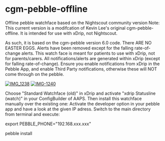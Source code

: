 # cgm-pebble-offline
Offline pebble watchface based on the Nightscout community version
Note:  This current version is a modifcation of Kevin Lee's original cgm-pebble-offline.  It is intended for use with xDrip, not Nightscout.

As such, it is based on the cgm-pebble version 6.0 code.
There ARE NO EASTER EGGS.
Alerts have been removed except for the falling rate-of-change alerts.
This watch face is meant for patients to use with xDrip, not for parents/carers.
All notifications/alerts are generated within xDrip (except for falling rate-of-change).
Ensure you enable notifications from xDrip in the Pebble App, and enable Third Party notifications, otherwise these will NOT come through on the pebble.

<a href="https://ibb.co/dtUFdn"><img src="https://preview.ibb.co/eR5oyn/IMG_1238.jpg" alt="IMG_1238" border="0"></a>
<a href="https://ibb.co/kunXTA"><img src="https://preview.ibb.co/d5qVFq/IMG-1240.jpg" alt="IMG-1240" border="0"></a>

Choose "Standard Watchface (old)" in xDrip and activate "xdrip Statusline (watch)" in your ConfigBuilder of AAPS.
Then install this watchface manually over the existing one:
Activate the developer option in your pebble app and have a look at the given IP adress.
Switch to the main directory from terminal and execute:

export PEBBLE_PHONE="192.168.xxx.xxx"

pebble install
